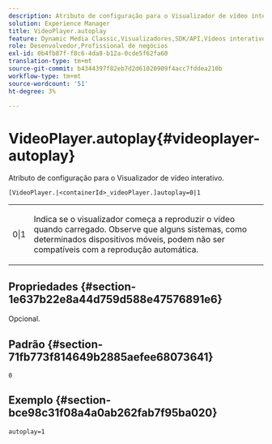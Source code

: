 ```yaml
---
description: Atributo de configuração para o Visualizador de vídeo interativo.
solution: Experience Manager
title: VideoPlayer.autoplay
feature: Dynamic Media Classic,Visualizadores,SDK/API,Vídeos interativos
role: Desenvolvedor,Profissional de negócios
exl-id: 0b4fb87f-f8c6-4da8-b12a-0cde5f62fa60
translation-type: tm+mt
source-git-commit: b4344397f82eb7d2d61020909f4acc7fddea210b
workflow-type: tm+mt
source-wordcount: '51'
ht-degree: 3%

---
```


# VideoPlayer.autoplay{#videoplayer-autoplay}

Atributo de configuração para o Visualizador de vídeo interativo.

`[VideoPlayer.|<containerId>_videoPlayer.]autoplay=0|1`

<table id="table_441553CD34C94A58A9D7CBF772DEDDB6"> 
 <tbody> 
  <tr> 
   <td colname="col1"> <p> <span class="codeph"> 0|1  </span> </p> </td> 
   <td colname="col2"> <p> Indica se o visualizador começa a reproduzir o vídeo quando carregado. Observe que alguns sistemas, como determinados dispositivos móveis, podem não ser compatíveis com a reprodução automática. </p> </td> 
  </tr> 
 </tbody> 
</table>

## Propriedades {#section-1e637b22e8a44d759d588e47576891e6}

Opcional.

## Padrão {#section-71fb773f814649b2885aefee68073641}

`0`

## Exemplo {#section-bce98c31f08a4a0ab262fab7f95ba020}

```
autoplay=1
```
